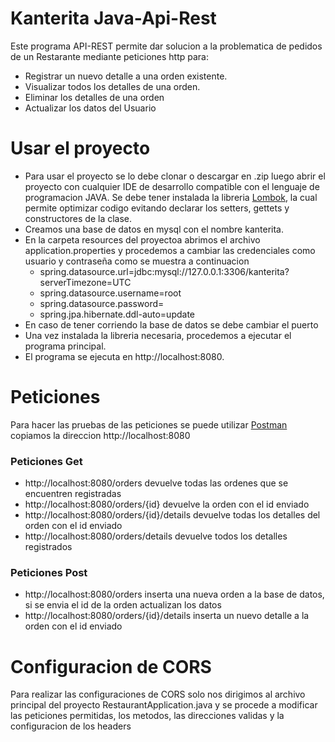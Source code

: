 <h1>Kanterita Java-Api-Rest</h1>

Este programa API-REST permite dar solucion a la problematica de pedidos de un Restarante mediante peticiones http para:
* Registrar un nuevo detalle a una orden existente.
* Visualizar todos los detalles de una orden.
* Eliminar los detalles de una orden
* Actualizar los datos del Usuario

<h1>Usar el proyecto</h1>

* Para usar el proyecto se lo debe clonar o descargar en .zip luego abrir el proyecto con cualquier IDE de desarrollo compatible con el lenguaje de programacion JAVA. Se debe tener instalada la libreria [Lombok](https://projectlombok.org/), la cual permite optimizar codigo evitando declarar los setters, gettets y constructores de la clase.
* Creamos una base de datos en mysql con el nombre kanterita.
* En la carpeta resources del proyectoa abrimos el archivo application.properties y procedemos a cambiar las credenciales como usuario y contraseña como se muestra a continuacion
  * spring.datasource.url=jdbc:mysql://127.0.0.1:3306/kanterita?serverTimezone=UTC
  * spring.datasource.username=root
  * spring.datasource.password=
  * spring.jpa.hibernate.ddl-auto=update
* En caso de tener corriendo la base de datos se debe cambiar el puerto
* Una vez instalada la libreria necesaria, procedemos a ejecutar el programa principal.
* El programa se ejecuta en http://localhost:8080.

<h1>Peticiones</h1>

Para hacer las pruebas de las peticiones se puede utilizar [Postman](https://www.postman.com/) copiamos la direccion http://localhost:8080 
<h3>Peticiones Get</h3>

* http://localhost:8080/orders devuelve todas las ordenes que se encuentren registradas
* http://localhost:8080/orders/{id} devuelve la orden con el id enviado 
* http://localhost:8080/orders/{id}/details devuelve todas los detalles del orden con el id enviado
* http://localhost:8080/orders/details devuelve todos los detalles registrados

<h3>Peticiones Post</h3>

* http://localhost:8080/orders inserta una nueva orden a la base de datos, si se envia el id de la orden actualizan los datos
* http://localhost:8080/orders/{id}/details inserta un nuevo detalle a la orden con el id enviado

<h1>Configuracion de CORS</h1>

Para realizar las configuraciones de CORS solo nos dirigimos al archivo principal del proyecto RestaurantApplication.java y se procede a modificar las peticiones permitidas, los metodos, las direcciones validas y la configuracion de los headers
